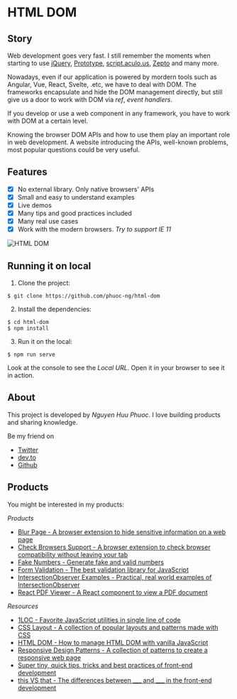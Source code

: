 # HTML DOM

## Story

Web development goes very fast. I still remember the moments when starting to use [jQuery](https://jquery.com), [Prototype](http://prototypejs.org),
[script.aculo.us](https://script.aculo.us), [Zepto](https://zeptojs.com) and many more.

Nowadays, even if our application is powered by mordern tools such as Angular, Vue, React, Svelte, .etc, we have to deal with DOM.
The frameworks encapsulate and hide the DOM management directly, but still give us a door to work with DOM via _ref_, _event handlers_.

If you develop or use a web component in any framework, you have to work with DOM at a certain level.

Knowing the browser DOM APIs and how to use them play an important role in web development.
A website introducing the APIs, well-known problems, most popular questions could be very useful. 

## Features

* [x] No external library. Only native browsers' APIs
* [x] Small and easy to understand examples
* [x] Live demos
* [x] Many tips and good practices included
* [x] Many real use cases
* [x] Work with the modern browsers. _Try to support IE 11_

![HTML DOM](public/assets/screenshot.png)

## Running it on local

1. Clone the project:

```shell
$ git clone https://github.com/phuoc-ng/html-dom
```

2. Install the dependencies:

```console
$ cd html-dom
$ npm install
```

3. Run it on the local:

```console
$ npm run serve
```

Look at the console to see the _Local URL_. Open it in your browser to see it in action.

## About

This project is developed by _Nguyen Huu Phuoc_. I love building products and sharing knowledge.

Be my friend on
* [Twitter](https://twitter.com/nghuuphuoc)
* [dev.to](https://dev.to/phuocng)
* [Github](https://github.com/phuoc-ng)

## Products

You might be interested in my products:

_Products_
* [Blur Page - A browser extension to hide sensitive information on a web page](https://blur.page)
* [Check Browsers Support - A browser extension to check browser compatibility without leaving your tab](https://checkbrowsers.support)
* [Fake Numbers - Generate fake and valid numbers](https://fakenumbers.io)
* [Form Validation - The best validation library for JavaScript](https://formvalidation.io)
* [IntersectionObserver Examples - Practical, real world examples of IntersectionObserver](https://intersectionobserver.io)
* [React PDF Viewer - A React component to view a PDF document](https://react-pdf-viewer.dev)

_Resources_
* [1LOC - Favorite JavaScript utilities in single line of code](https://1loc.dev)
* [CSS Layout - A collection of popular layouts and patterns made with CSS](https://csslayout.io)
* [HTML DOM - How to manage HTML DOM with vanilla JavaScript](https://htmldom.dev)
* [Responsive Design Patterns - A collection of patterns to create a responsive web page](https://responsive.page)
* [Super tiny, quick tips, tricks and best practices of front-end development](https://getfrontend.tips)
* [this VS that - The differences between ___ and ___ in the front-end development](https://thisthat.dev)
